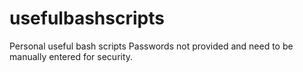 # usefulbashscripts
Personal useful bash scripts
Passwords not provided and need to be manually entered for security. 
